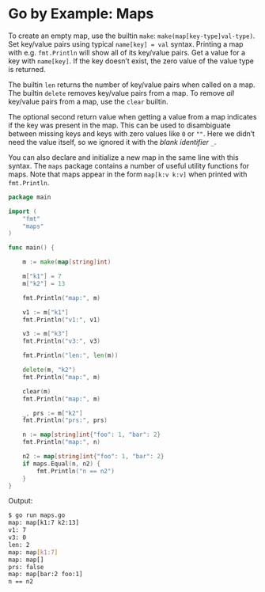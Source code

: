 # Go by Example: Maps

To create an empty map, use the builtin `make`: `make(map[key-type]val-type)`. Set key/value pairs using typical `name[key] = val` syntax. Printing a map with e.g. `fmt.Println` will show all of its key/value pairs. Get a value for a key with `name[key]`. If the key doesn’t exist, the zero value of the value type is returned.

The builtin `len` returns the number of key/value pairs when called on a map. The builtin `delete` removes key/value pairs from a map. To remove _all_ key/value pairs from a map, use the `clear` builtin.

The optional second return value when getting a value from a map indicates if the key was present in the map. This can be used to disambiguate between missing keys and keys with zero values like `0` or `""`. Here we didn’t need the value itself, so we ignored it with the _blank identifier_ `_`. 

You can also declare and initialize a new map in the same line with this syntax. The `maps` package contains a number of useful utility functions for maps. Note that maps appear in the form `map[k:v k:v]` when printed with `fmt.Println`.
 
```go
package main

import (
    "fmt"
    "maps"
)

func main() {

    m := make(map[string]int)

    m["k1"] = 7
    m["k2"] = 13

    fmt.Println("map:", m)

    v1 := m["k1"]
    fmt.Println("v1:", v1)

    v3 := m["k3"]
    fmt.Println("v3:", v3)

    fmt.Println("len:", len(m))

    delete(m, "k2")
    fmt.Println("map:", m)

    clear(m)
    fmt.Println("map:", m)

    _, prs := m["k2"]
    fmt.Println("prs:", prs)

    n := map[string]int{"foo": 1, "bar": 2}
    fmt.Println("map:", n)

    n2 := map[string]int{"foo": 1, "bar": 2}
    if maps.Equal(n, n2) {
        fmt.Println("n == n2")
    }
}
```

Output:

```Bash
$ go run maps.go 
map: map[k1:7 k2:13]
v1: 7
v3: 0
len: 2
map: map[k1:7]
map: map[]
prs: false
map: map[bar:2 foo:1]
n == n2
```